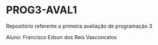 # PROG3-AVAL1
Repositório referente a primeira avaliação de programação 3

Aluno: Francisco Edson dos Reis Vasconcelos
